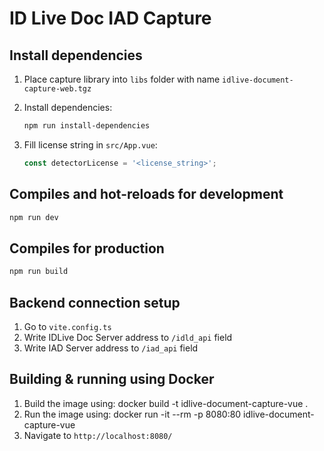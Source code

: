 # ID Live Doc IAD Capture

## Install dependencies

1. Place capture library into `libs` folder with name `idlive-document-capture-web.tgz`
2. Install dependencies:

    ```bash
    npm run install-dependencies
    ```

3. Fill license string in `src/App.vue`:

    ```js
    const detectorLicense = '<license_string>';
    ```

## Compiles and hot-reloads for development

```bash
npm run dev
```

## Compiles for production

```bash
npm run build
```

## Backend connection setup

1. Go to `vite.config.ts`
2. Write IDLive Doc Server address to `/idld_api` field
3. Write IAD Server address to `/iad_api` field

## Building & running using Docker

1. Build the image using:
   docker build -t idlive-document-capture-vue .
2. Run the image using:
   docker run -it --rm -p 8080:80 idlive-document-capture-vue
3. Navigate to `http://localhost:8080/`
